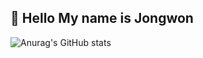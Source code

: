 ## 👋 Hello My name is Jongwon
<center>

</center>

<!--
![Top Langs](https://github-readme-stats.vercel.app/api/top-langs/?username=Jongwon-0518)

[![Top Langs](https://github-readme-stats.vercel.app/api/top-langs/?username=Jongwon-0518&layout=compact)](https://github.com/Jongwon-0518/github-readme-stats)

-->
![Anurag's GitHub stats](https://github-readme-stats.vercel.app/api?username=Jongwon-0518&show_icons=true&theme=jolly)


<!--
**Jongwon-0518/Jongwon-0518** is a ✨ _special_ ✨ repository because its `README.md` (this file) appears on your GitHub profile.

Here are some ideas to get you started:

- 🔭 I’m currently working on ...
- 🌱 I’m currently learning ...
- 👯 I’m looking to collaborate on ...
- 🤔 I’m looking for help with ...
- 💬 Ask me about ...
- 📫 How to reach me: ...
- 😄 Pronouns: ...
- ⚡ Fun fact: ...
-->
